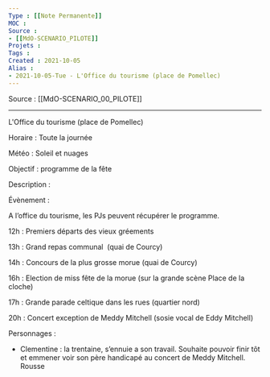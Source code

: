```yaml
---
Type : [[Note Permanente]]
MOC : 
Source : 
- [[MdO-SCENARIO_PILOTE]]
Projets :
Tags : 
Created : 2021-10-05
Alias :
- 2021-10-05-Tue - L'Office du tourisme (place de Pomellec)
---
```


Source : [[MdO-SCENARIO_00_PILOTE]]

***

L'Office du tourisme (place de Pomellec) 
    

Horaire : Toute la journée

Météo : Soleil et nuages

Objectif : programme de la fête

Description :

  

Évènement :

A l’office du tourisme, les PJs peuvent récupérer le programme. 

12h : Premiers départs des vieux gréements 

13h : Grand repas communal  (quai de Courcy) 

14h : Concours de la plus grosse morue (quai de Courcy) 

16h : Election de miss fête de la morue (sur la grande scène Place de la cloche) 

17h : Grande parade celtique dans les rues (quartier nord) 

20h : Concert exception de Meddy Mitchell (sosie vocal de Eddy Mitchell) 

Personnages :

-   Clementine : la trentaine, s’ennuie a son travail. Souhaite pouvoir finir tôt et emmener voir son père handicapé au concert de Meddy Mitchell. Rousse
